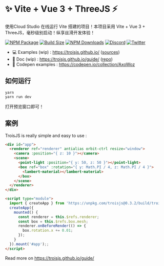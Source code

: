# ✨ Vite + Vue 3 + ThreeJS ⚡

使用Cloud Studio 在线运行 Vite 搭建的项目！本项目采用 Vite + Vue 3 + ThreeJS，毫秒级别启动！纵享丝滑开发体验！


[![NPM Package][npm]][npm-url]
[![Build Size][build-size]][build-size-url]
[![NPM Downloads][npm-downloads]][npmtrends-url]
[![Discord][discord]][discord-url]
[![Twitter][twitter]][twitter-url]
<!-- [![Support][support]][support-url] -->

[npm]: https://img.shields.io/npm/v/troisjs
[npm-url]: https://www.npmjs.com/package/troisjs
[build-size]: https://badgen.net/bundlephobia/minzip/troisjs
[build-size-url]: https://bundlephobia.com/result?p=troisjs
[npm-downloads]: https://img.shields.io/npm/dw/troisjs
[npmtrends-url]: https://www.npmtrends.com/troisjs
[discord]: https://img.shields.io/discord/828384755778846772
[discord-url]: https://discord.gg/5G3msGwyqQ
[support]: https://img.shields.io/badge/support-hicetnunc-lightgrey
[support-url]: https://www.hicetnunc.xyz/tz/tz1XWVAgiiLBPstq5saWXKZqPHbsvq4Qdb4C
[twitter]: https://img.shields.io/twitter/follow/soju22?label=&style=social
[twitter-url]: https://twitter.com/soju22


- 💻 Examples (wip) : https://troisjs.github.io/ ([sources](https://github.com/troisjs/troisjs.github.io/tree/master/src/components))
- 📖 Doc (wip) : https://troisjs.github.io/guide/ ([repo](https://github.com/troisjs/troisjs.github.io))
- 🚀 Codepen examples : https://codepen.io/collection/AxoWoz

## 如何运行

```
yarn 
yarn run dev 
```

打开预览窗口即可！

## 案例

TroisJS is really simple and easy to use :

```html
<div id="app">
  <renderer ref="renderer" antialias orbit-ctrl resize="window">
    <camera :position="{ z: 10 }"></camera>
    <scene>
      <point-light :position="{ y: 50, z: 50 }"></point-light>
      <box ref="box" :rotation="{ y: Math.PI / 4, z: Math.PI / 4 }">
        <lambert-material></lambert-material>
      </box>
    </scene>
  </renderer>
</div>

<script type="module">
  import { createApp } from 'https://unpkg.com/troisjs@0.3.2/build/trois.module.cdn.min.js';
  createApp({
    mounted() {
      const renderer = this.$refs.renderer;
      const box = this.$refs.box.mesh;
      renderer.onBeforeRender(() => {
        box.rotation.x += 0.01;
      });
    }
  }).mount('#app');;
</script>
```

Read more on https://troisjs.github.io/guide/
